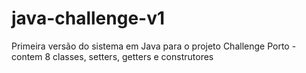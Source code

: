 # java-challenge-v1
Primeira versão do sistema em Java para o projeto Challenge Porto - contem 8 classes, setters, getters e construtores
